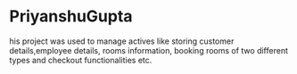 # PriyanshuGupta
his project was used to manage actives like storing customer details,employee details, rooms information, booking rooms of two different types and checkout functionalities etc.
